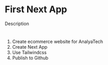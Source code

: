 # First Next App 

Description

#

1. Create ecommerce website for AnalyaTech
2. Create Next App
3. Use Tailwindcss
4. Publish to Github
